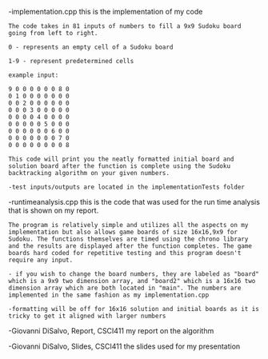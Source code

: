 -implementation.cpp
    this is the implementation of my code

    The code takes in 81 inputs of numbers to fill a 9x9 Sudoku board going from left to right.

    0 - represents an empty cell of a Sudoku board

    1-9 - represent predetermined cells
    
    example input: 

    9 0 0 0 0 0 0 8 0
    0 1 0 0 0 0 0 0 0
    0 0 2 0 0 0 0 0 0
    0 0 0 3 0 0 0 0 0
    0 0 0 0 4 0 0 0 0
    0 0 0 0 0 5 0 0 0
    0 0 0 0 0 0 6 0 0
    0 0 0 0 0 0 0 7 0
    0 0 0 0 0 0 0 0 8

    This code will print you the neatly formatted initial board and solution board after the function is complete using the Sudoku backtracking algorithm on your given numbers.

    -test inputs/outputs are located in the implementationTests folder


-runtimeanalysis.cpp
    this is the code that was used for the run time analysis that is shown on my report.

    The program is relatively simple and utilizes all the aspects on my implementation but also allows game boards of size 16x16,9x9 for Sudoku. The functions themselves are timed using the chrono library and the results are displayed after the function completes. The game boards hard coded for repetitive testing and this program doesn't require any input.

    - if you wish to change the board numbers, they are labeled as "board" which is a 9x9 two dimension array, and "board2" which is a 16x16 two dimension array which are both located in "main". The numbers are implemented in the same fashion as my implementation.cpp

    -formatting will be off for 16x16 solution and initial boards as it is tricky to get it aligned with larger numbers


-Giovanni DiSalvo, Report, CSCI411
    my report on the algorithm

-Giovanni DiSalvo, Slides, CSCI411
    the slides used for my presentation
